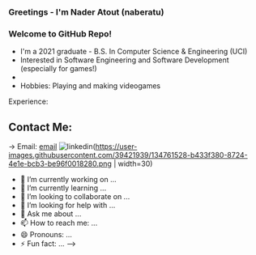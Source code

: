 ### Greetings - I'm Nader Atout (naberatu) 
### Welcome to GitHub Repo!

- I'm a 2021 graduate - B.S. In Computer Science & Engineering (UCI)
- Interested in Software Engineering and Software Development (especially for games!)
- 
- Hobbies: Playing and making videogames

Experience: 


## Contact Me: 
-> Email:     [email]
![linkedin](https://user-images.githubusercontent.com/39421939/134761528-b433f380-8724-4e1e-bcb3-be96f0018280.png | width=30)

[email]:      naberatu@gmail.com
[linkedin]:   https://www.linkedin.com/in/nader-atout/


- 🔭 I’m currently working on ...
- 🌱 I’m currently learning ...
- 👯 I’m looking to collaborate on ...
- 🤔 I’m looking for help with ...
- 💬 Ask me about ...
- 📫 How to reach me: ...
- 😄 Pronouns: ...
- ⚡ Fun fact: ...
-->
